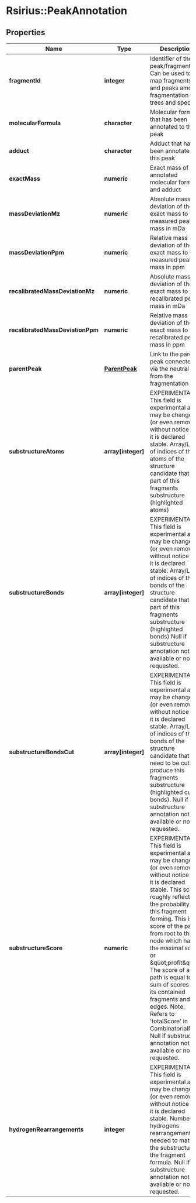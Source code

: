 # Rsirius::PeakAnnotation


## Properties
Name | Type | Description | Notes
------------ | ------------- | ------------- | -------------
**fragmentId** | **integer** | Identifier of the peak/fragment. Can be used to map fragments and peaks  among fragmentation trees and spectra. | 
**molecularFormula** | **character** | Molecular formula that has been annotated to this peak | [optional] 
**adduct** | **character** | Adduct that has been annotated to this peak | [optional] 
**exactMass** | **numeric** | Exact mass of the annotated molecular formula and adduct | [optional] 
**massDeviationMz** | **numeric** | Absolute mass deviation of the exact mass to the measured peak mass in mDa | [optional] 
**massDeviationPpm** | **numeric** | Relative mass deviation of the exact mass to the measured peak mass in ppm | [optional] 
**recalibratedMassDeviationMz** | **numeric** | Absolute mass deviation of the exact mass to the recalibrated peak mass in mDa | [optional] 
**recalibratedMassDeviationPpm** | **numeric** | Relative mass deviation of the exact mass to the recalibrated peak mass in ppm | [optional] 
**parentPeak** | [**ParentPeak**](ParentPeak.md) | Link to the parent peak connected via the neutral loss from the fragmentation tree. | [optional] 
**substructureAtoms** | **array[integer]** | EXPERIMENTAL: This field is experimental and may be changed (or even removed) without notice until it is declared stable.   Array/List of indices of the atoms of the structure candidate that are part of this fragments substructure  (highlighted atoms) | [optional] 
**substructureBonds** | **array[integer]** | EXPERIMENTAL: This field is experimental and may be changed (or even removed) without notice until it is declared stable.   Array/List of indices of the bonds of the structure candidate that are part of this fragments substructure  (highlighted bonds)   Null if substructure annotation not available or not requested. | [optional] 
**substructureBondsCut** | **array[integer]** | EXPERIMENTAL: This field is experimental and may be changed (or even removed) without notice until it is declared stable.   Array/List of indices of the bonds of the structure candidate that need to be cut to produce this fragments  substructure (highlighted cutted bonds).   Null if substructure annotation not available or not requested. | [optional] 
**substructureScore** | **numeric** | EXPERIMENTAL: This field is experimental and may be changed (or even removed) without notice until it is declared stable.   This score roughly reflects the probability of this fragment forming.   This is the score of the path from root to this node which has the maximal score or \&quot;profit\&quot;.  The score of a path is equal to the sum of scores of its contained fragments and edges.  Note: Refers to &#39;totalScore&#39; in CombinatorialNode   Null if substructure annotation not available or not requested. | [optional] 
**hydrogenRearrangements** | **integer** | EXPERIMENTAL: This field is experimental and may be changed (or even removed) without notice until it is declared stable.   Number of hydrogens rearrangements needed to match the substructure to the fragment formula.   Null if substructure annotation not available or not requested. | [optional] 


